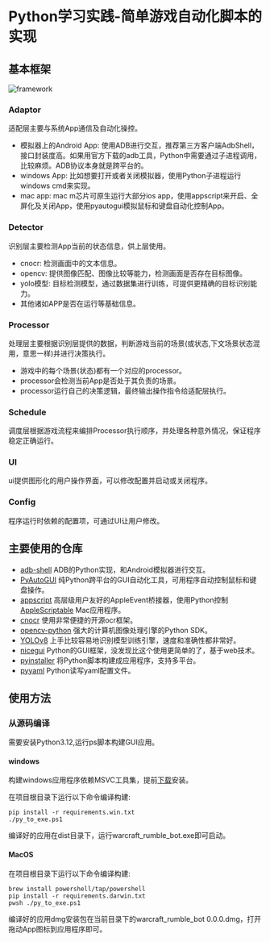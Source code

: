 # Python学习实践-简单游戏自动化脚本的实现

## 基本框架

![framework](static/docs/framework.png)

### Adaptor

适配层主要与系统App通信及自动化操控。

* 模拟器上的Android App: 使用ADB进行交互，推荐第三方客户端AdbShell，接口封装度高。如果用官方下载的adb工具，Python中需要通过子进程调用，比较麻烦。ADB协议本身就是跨平台的。
* windows App: 比如想要打开或者关闭模拟器，使用Python子进程运行windows cmd来实现。
* mac app: mac m芯片可原生运行大部分ios app，使用appscript来开启、全屏化及关闭App，使用pyautogui模拟鼠标和键盘自动化控制App。

### Detector

识别层主要检测App当前的状态信息，供上层使用。

* cnocr: 检测画面中的文本信息。
* opencv: 提供图像匹配、图像比较等能力，检测画面是否存在目标图像。
* yolo模型: 目标检测模型，通过数据集进行训练，可提供更精确的目标识别能力。
* 其他诸如APP是否在运行等基础信息。

### Processor

处理层主要根据识别层提供的数据，判断游戏当前的场景(或状态,下文场景状态混用，意思一样)并进行决策执行。

* 游戏中的每个场景(状态)都有一个对应的processor。
* processor会检测当前App是否处于其负责的场景。
* processor运行自己的决策逻辑，最终输出操作指令给适配层执行。

### Schedule

调度层根据游戏流程来编排Processor执行顺序，并处理各种意外情况，保证程序稳定正确运行。

### UI

ui提供图形化的用户操作界面，可以修改配置并启动或关闭程序。

### Config

程序运行时依赖的配置项，可通过UI让用户修改。


## 主要使用的仓库

* [adb-shell](https://github.com/JeffLIrion/adb_shell) ADB的Python实现，和Android模拟器进行交互。
* [PyAutoGUI](https://github.com/asweigart/pyautogui) 纯Python跨平台的GUI自动化工具，可用程序自动控制鼠标和键盘操作。
* [appscript](https://github.com/hhas/appscript/blob/master/py-appscript/README.rst)  高层级用户友好的AppleEvent桥接器，使用Python控制 [AppleScriptable](https://developer.apple.com/documentation/scriptingbridge) Mac应用程序。
* [cnocr](https://github.com/breezedeus/CnOCR) 使用非常便捷的开源ocr框架。
* [opencv-python](https://github.com/opencv/opencv-python) 强大的计算机图像处理引擎的Python SDK。
* [YOLOv8](https://github.com/ultralytics/ultralytics) 上手比较容易地识别模型训练引擎，速度和准确性都非常好。
* [nicegui](https://github.com/zauberzeug/nicegui/) Python的GUI框架，没发现比这个使用更简单的了，基于web技术。
* [pyinstaller](https://github.com/pyinstaller/pyinstaller) 将Python脚本构建成应用程序，支持多平台。
* [pyyaml](https://github.com/yaml/pyyaml) Python读写yaml配置文件。

## 使用方法
### 从源码编译
需要安装Python3.12,运行ps脚本构建GUI应用。
#### windows
构建windows应用程序依赖MSVC工具集，提前[下载](https://visualstudio.microsoft.com/zh-hans/visual-cpp-build-tools/)安装。

在项目根目录下运行以下命令编译构建:
```shell
pip install -r requirements.win.txt
./py_to_exe.ps1
```
编译好的应用在dist目录下，运行warcraft_rumble_bot.exe即可启动。

#### MacOS

在项目根目录下运行以下命令编译构建:
```shell
brew install powershell/tap/powershell
pip install -r requirements.darwin.txt
pwsh ./py_to_exe.ps1
```
编译好的应用dmg安装包在当前目录下的warcraft_rumble_bot 0.0.0.dmg，打开拖动App图标到应用程序即可。
